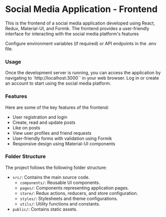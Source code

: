 # Social Media Application - Frontend


This is the frontend of a social media application developed using React, Redux, Material-UI, and Formik. The frontend provides a user-friendly interface for interacting with the social media platform's features



Configure environment variables (if required) or API endpoints in the .env file.

### Usage

Once the development server is running, you can access the application by navigating to `http://localhost:3000`` in your web browser. Log in or create an account to start using the social media platform.


### Features

Here are some of the key features of the frontend:

- User registration and login
- Create, read and update posts
- Like on posts
- View user profiles and friend requests
- User-friendly forms with validation using Formik
- Responsive design using Material-UI components


### Folder Structure

The project follows the following folder structure:

- `src/`: Contains the main source code.
    - `components/`: Reusable UI components.
    - `pages/`: Components representing application pages.
    - `store/`: Redux actions, reducers, and store configuration.
    - `styles/`: Stylesheets and theme configurations.
    - `utils/`: Utility functions and constants.
- `public/`: Contains static assets.

